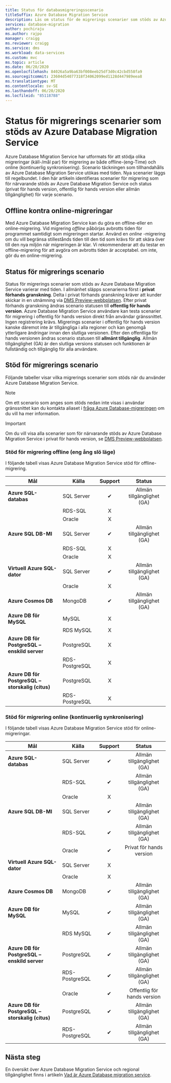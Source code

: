```yaml
---
title: Status för databasmigreringsscenario
titleSuffix: Azure Database Migration Service
description: Läs om status för de migrerings scenarier som stöds av Azure Database Migration Service.
services: database-migration
author: pochiraju
ms.author: rajpo
manager: craigg
ms.reviewer: craigg
ms.service: dms
ms.workload: data-services
ms.custom: mvc
ms.topic: article
ms.date: 06/20/2020
ms.openlocfilehash: 84026a5a9ba63bf008eeb25df3d0c42cbd558fa9
ms.sourcegitcommit: 23604d54077318f34062099ed1128d447989eea8
ms.translationtype: MT
ms.contentlocale: sv-SE
ms.lasthandoff: 06/20/2020
ms.locfileid: "85118788"
---
```

# <a name="status-of-migration-scenarios-supported-by-azure-database-migration-service"></a>Status för migrerings scenarier som stöds av Azure Database Migration Service

Azure Database Migration Service har utformats för att stödja olika migreringar (käll-/mål par) för migrering av både offline-(eng-Time) och online (kontinuerlig synkronisering). Scenario täckningen som tillhandahålls av Azure Database Migration Service utökas med tiden. Nya scenarier läggs till regelbundet. I den här artikeln identifieras scenarier för migrering som för närvarande stöds av Azure Database Migration Service och status (privat för hands version, offentlig för hands version eller allmän tillgänglighet) för varje scenario.

## <a name="offline-versus-online-migrations"></a>Offline kontra online-migreringar

Med Azure Database Migration Service kan du göra en offline-eller en online-migrering. Vid migrering *offline* påbörjas avbrotts tiden för programmet samtidigt som migreringen startar. Använd en *online* -migrering om du vill begränsa stillestånds tiden till den tid som krävs för att skära över till den nya miljön när migreringen är klar. Vi rekommenderar att du testar en offline-migrering för att avgöra om avbrotts tiden är acceptabel. om inte, gör du en online-migrering.

## <a name="migration-scenario-status"></a>Status för migrerings scenario

Status för migrerings scenarier som stöds av Azure Database Migration Service varierar med tiden. I allmänhet släpps scenarierna först i **privat förhands granskning**. Delta i privat förhands granskning kräver att kunder skickar in en utnämning via [DMS Preview-webbplatsen](https://aka.ms/dms-preview). Efter privat förhands granskning ändras scenario statusen till **offentlig för hands version**. Azure Database Migration Service användare kan testa scenarier för migrering i offentlig för hands version direkt från användar gränssnittet. Ingen registrering krävs.  Migrerings scenarier i offentlig för hands version kanske däremot inte är tillgängliga i alla regioner och kan genomgå ytterligare ändringar innan den slutliga versionen. Efter den offentliga för hands versionen ändras scenario statusen till **allmänt tillgänglig**. Allmän tillgänglighet (GA) är den slutliga versions statusen och funktionen är fullständig och tillgänglig för alla användare.

## <a name="migration-scenario-support"></a>Stöd för migrerings scenario

Följande tabeller visar vilka migrerings scenarier som stöds när du använder Azure Database Migration Service.

> [!NOTE]
> Om ett scenario som anges som stöds nedan inte visas i användar gränssnittet kan du kontakta aliaset i [fråga Azure Database-migreringen](mailto:AskAzureDatabaseMigrations@service.microsoft.com) om du vill ha mer information.

> [!IMPORTANT]
> Om du vill visa alla scenarier som för närvarande stöds av Azure Database Migration Service i privat för hands version, se [DMS Preview-webbplatsen](https://aka.ms/dms-preview).

### <a name="offline-one-time-migration-support"></a>Stöd för migrering offline (eng ång slö läge)

I följande tabell visas Azure Database Migration Service stöd för offline-migrering.

| Mål  | Källa | Support | Status |
| ------------- | ------------- |:-------------:|:-------------:|
| **Azure SQL-databas** | SQL Server | ✔ | Allmän tillgänglighet (GA) |
|   | RDS-SQL | X |  |
|   | Oracle | X |  |
| **Azure SQL DB-MI** | SQL Server | ✔ | Allmän tillgänglighet (GA) |
|   | RDS-SQL | X |  |
|   | Oracle | X |   |
| **Virtuell Azure SQL-dator** | SQL Server | ✔ | Allmän tillgänglighet (GA) |
|   | Oracle | X |   |
| **Azure Cosmos DB** | MongoDB | ✔ | Allmän tillgänglighet (GA) |
| **Azure DB för MySQL** | MySQL | X |   |
|   | RDS MySQL | X |   |
| **Azure DB för PostgreSQL – enskild server** | PostgreSQL | X |
|  | RDS-PostgreSQL | X |   |
| **Azure DB för PostgreSQL – storskalig (citus)** | PostgreSQL | X |
|  | RDS-PostgreSQL | X |   |

### <a name="online-continuous-sync-migration-support"></a>Stöd för migrering online (kontinuerlig synkronisering)

I följande tabell visas Azure Database Migration Service stöd för online-migreringar.

| Mål  | Källa | Support | Status |
| ------------- | ------------- |:-------------:|:-------------:|
| **Azure SQL-databas** | SQL Server | ✔ | Allmän tillgänglighet (GA) |
|   | RDS-SQL | ✔ | Allmän tillgänglighet (GA) |
|   | Oracle | X |  |
| **Azure SQL DB-MI** | SQL Server | ✔ | Allmän tillgänglighet (GA) |
|   | RDS-SQL | ✔ | Allmän tillgänglighet (GA) |
|   | Oracle | ✔ | Privat för hands version |
| **Virtuell Azure SQL-dator** | SQL Server | X |   |
|   | Oracle  | X |  |
| **Azure Cosmos DB** | MongoDB | ✔ | Allmän tillgänglighet (GA) |
| **Azure DB för MySQL** | MySQL | ✔ | Allmän tillgänglighet (GA) |
|   | RDS MySQL | ✔ | Allmän tillgänglighet (GA) |
| **Azure DB för PostgreSQL – enskild server** | PostgreSQL | ✔ | Allmän tillgänglighet (GA) |
|   | RDS-PostgreSQL | ✔ | Allmän tillgänglighet (GA) |
|   | Oracle | ✔ | Offentlig för hands version |
| **Azure DB för PostgreSQL – storskalig (citus)** | PostgreSQL | ✔ | Allmän tillgänglighet (GA) |
|   | RDS-PostgreSQL | ✔ | Allmän tillgänglighet (GA) |

## <a name="next-steps"></a>Nästa steg

En översikt över Azure Database Migration Service och regional tillgänglighet finns i artikeln [Vad är Azure Database migration service](dms-overview.md).
